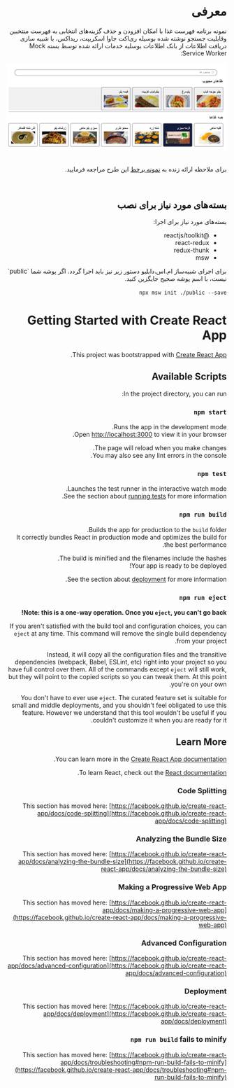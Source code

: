 <html lang="fa" dir="rtl">
<body>
<h1>معرفی
</h1>
<p>نمونه برنامه فهرست غذا با امکان افزودن و حذف گزینه‌های انتخابی به فهرست منتخبین وقابلیت جستجو نوشته شده بوسیله ری‌اکت جاوا اسکریپت، ریداکس، با شبیه سازی دریافت اطلاعات از بانک اطلاعات بوسلیه خدمات ارائه شده توسط بسته Mock Service Worker:</p>
<div>
<img src="https://raw.githubusercontent.com/M-Hatami/react-redux-recipe/master/public/img/%D9%86%D9%85%D9%88%D9%86%D9%87-%D8%B1%D8%A7%D8%A8%D8%B7-%DA%A9%D8%A7%D8%B1%D8%A8%D8%B1%DB%8C.jpg" alt="نمونه رابط کاربری"/>
</div>
<br/>
<p>برای ملاحظه ارائه زنده به <a href="https://react-redux-recipes.netlify.app/">نمونه برخط</a> این طرح مراجعه فرمایید.
</p>
<br/>
<h2>بسته‌های مورد نیاز برای نصب
</h2>
<div>بسته‌های مورد نیاز برای اجرا:
<ul>
<li>@reactjs/toolkit</li>
<li>react-redux</li>
<li>redux-thunk</li>
<li>msw</li>
</ul>
برای اجرای شبیه‌ساز ام.اس.دابلیو دستور زیر نیز باید اجرا گردد. اگر پوشه شما `public` نیست، با اسم پوشه صحیح جایگزین کنید.

`npx msw init ./public --save`

</div>
</body>
</html>

# Getting Started with Create React App

This project was bootstrapped with [Create React App](https://github.com/facebook/create-react-app).

## Available Scripts

In the project directory, you can run:

### `npm start`

Runs the app in the development mode.\
Open [http://localhost:3000](http://localhost:3000) to view it in your browser.

The page will reload when you make changes.\
You may also see any lint errors in the console.

### `npm test`

Launches the test runner in the interactive watch mode.\
See the section about [running tests](https://facebook.github.io/create-react-app/docs/running-tests) for more information.

### `npm run build`

Builds the app for production to the `build` folder.\
It correctly bundles React in production mode and optimizes the build for the best performance.

The build is minified and the filenames include the hashes.\
Your app is ready to be deployed!

See the section about [deployment](https://facebook.github.io/create-react-app/docs/deployment) for more information.

### `npm run eject`

**Note: this is a one-way operation. Once you `eject`, you can't go back!**

If you aren't satisfied with the build tool and configuration choices, you can `eject` at any time. This command will remove the single build dependency from your project.

Instead, it will copy all the configuration files and the transitive dependencies (webpack, Babel, ESLint, etc) right into your project so you have full control over them. All of the commands except `eject` will still work, but they will point to the copied scripts so you can tweak them. At this point you're on your own.

You don't have to ever use `eject`. The curated feature set is suitable for small and middle deployments, and you shouldn't feel obligated to use this feature. However we understand that this tool wouldn't be useful if you couldn't customize it when you are ready for it.

## Learn More

You can learn more in the [Create React App documentation](https://facebook.github.io/create-react-app/docs/getting-started).

To learn React, check out the [React documentation](https://reactjs.org/).

### Code Splitting

This section has moved here: [https://facebook.github.io/create-react-app/docs/code-splitting](https://facebook.github.io/create-react-app/docs/code-splitting)

### Analyzing the Bundle Size

This section has moved here: [https://facebook.github.io/create-react-app/docs/analyzing-the-bundle-size](https://facebook.github.io/create-react-app/docs/analyzing-the-bundle-size)

### Making a Progressive Web App

This section has moved here: [https://facebook.github.io/create-react-app/docs/making-a-progressive-web-app](https://facebook.github.io/create-react-app/docs/making-a-progressive-web-app)

### Advanced Configuration

This section has moved here: [https://facebook.github.io/create-react-app/docs/advanced-configuration](https://facebook.github.io/create-react-app/docs/advanced-configuration)

### Deployment

This section has moved here: [https://facebook.github.io/create-react-app/docs/deployment](https://facebook.github.io/create-react-app/docs/deployment)

### `npm run build` fails to minify

This section has moved here: [https://facebook.github.io/create-react-app/docs/troubleshooting#npm-run-build-fails-to-minify](https://facebook.github.io/create-react-app/docs/troubleshooting#npm-run-build-fails-to-minify)
